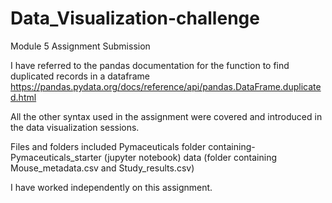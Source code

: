 # Data_Visualization-challenge
Module 5 Assignment Submission

I have referred to the pandas documentation for the function to find duplicated records in a dataframe
https://pandas.pydata.org/docs/reference/api/pandas.DataFrame.duplicated.html

All the other syntax used in the assignment were covered and introduced in the data visualization sessions.

Files and folders included
Pymaceuticals folder containing-
Pymaceuticals_starter (jupyter notebook) 
data (folder containing Mouse_metadata.csv and Study_results.csv)

I have worked independently on this assignment.
